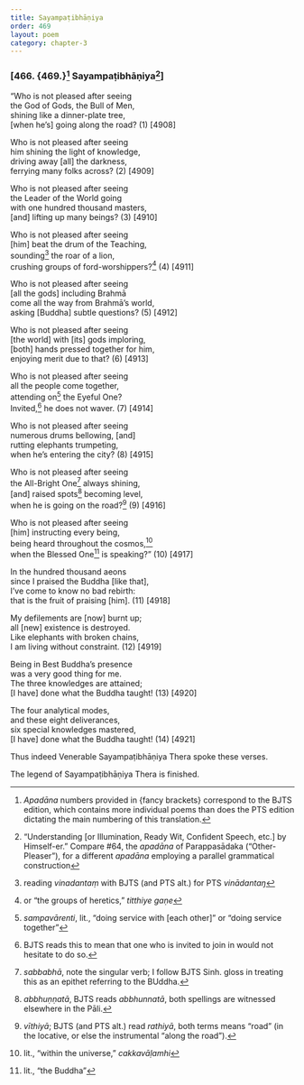 ```yaml
---
title: Sayampaṭibhāṇiya
order: 469
layout: poem
category: chapter-3
---
```


### \[466. {469.}[^1] Sayampaṭibhāṇiya[^2]\]

“Who is not pleased after seeing  
the God of Gods, the Bull of Men,  
shining like a dinner-plate tree,  
\[when he’s\] going along the road? (1) \[4908\]

Who is not pleased after seeing  
him shining the light of knowledge,  
driving away \[all\] the darkness,  
ferrying many folks across? (2) \[4909\]

Who is not pleased after seeing  
the Leader of the World going  
with one hundred thousand masters,  
\[and\] lifting up many beings? (3) \[4910\]

Who is not pleased after seeing  
\[him\] beat the drum of the Teaching,  
sounding[^3] the roar of a lion,  
crushing groups of ford-worshippers?[^4] (4) \[4911\]

Who is not pleased after seeing  
\[all the gods\] including Brahmā  
come all the way from Brahmā’s world,  
asking \[Buddha\] subtle questions? (5) \[4912\]

Who is not pleased after seeing  
\[the world\] with \[its\] gods imploring,  
\[both\] hands pressed together for him,  
enjoying merit due to that? (6) \[4913\]

Who is not pleased after seeing  
all the people come together,  
attending on[^5] the Eyeful One?  
Invited,[^6] he does not waver. (7) \[4914\]

Who is not pleased after seeing  
numerous drums bellowing, \[and\]  
rutting elephants trumpeting,  
when he’s entering the city? (8) \[4915\]

Who is not pleased after seeing  
the All-Bright One[^7] always shining,  
\[and\] raised spots[^8] becoming level,  
when he is going on the road?[^9] (9) \[4916\]

Who is not pleased after seeing  
\[him\] instructing every being,  
being heard throughout the cosmos,[^10]  
when the Blessed One[^11] is speaking?” (10) \[4917\]

In the hundred thousand aeons  
since I praised the Buddha \[like that\],  
I’ve come to know no bad rebirth:  
that is the fruit of praising \[him\]. (11) \[4918\]

My defilements are \[now\] burnt up;  
all \[new\] existence is destroyed.  
Like elephants with broken chains,  
I am living without constraint. (12) \[4919\]

Being in Best Buddha’s presence  
was a very good thing for me.  
The three knowledges are attained;  
\[I have\] done what the Buddha taught! (13) \[4920\]

The four analytical modes,  
and these eight deliverances,  
six special knowledges mastered,  
\[I have\] done what the Buddha taught! (14) \[4921\]

Thus indeed Venerable Sayampaṭibhāṇiya Thera spoke these verses.

The legend of Sayampaṭibhāṇiya Thera is finished.

[^1]: *Apadāna* numbers provided in {fancy brackets} correspond to the BJTS edition, which contains more individual poems than does the PTS edition dictating the main numbering of this translation.

[^2]: “Understanding \[or Illumination, Ready Wit, Confident Speech, etc.\] by Himself-er.” Compare \#64, the *apadāna* of Parappasādaka (“Other-Pleaser”), for a different *apadāna* employing a parallel grammatical construction

[^3]: reading *vinadantaṃ* with BJTS (and PTS alt.) for PTS *vinādantaŋ*

[^4]: or “the groups of heretics,” *titthiye gaṇe*

[^5]: *sampavārenti*, lit., “doing service with \[each other\]” or “doing service together”

[^6]: BJTS reads this to mean that one who is invited to join in would not hesitate to do so.

[^7]: *sabbabhā*, note the singular verb; I follow BJTS Sinh. gloss in treating this as an epithet referring to the BUddha.

[^8]: *abbhuṇṇatā*, BJTS reads *abbhunnatā*, both spellings are witnessed elsewhere in the Pāli.

[^9]: *vīthiyā*; BJTS (and PTS alt.) read *rathiyā*, both terms means “road” (in the locative, or else the instrumental “along the road”).

[^10]: lit., “within the universe,” *cakkavāḷamhi*

[^11]: lit., “the Buddha”
